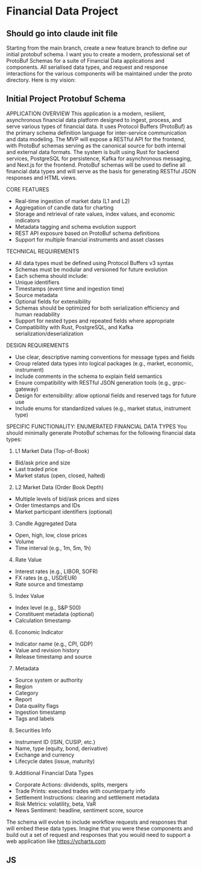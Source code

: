 # Financial Data Project

## Should go into claude init file
Starting from the main branch, create a new feature branch to define our initial protobuf schema.  I want you to create a modern, professional set of ProtoBuf Schemas for a suite of Financial Data applications and components.  All serialised data types, and request and response interactions for the various components will be maintained under the proto directory. Here is my vision:

## Initial Project Protobuf Schema 
APPLICATION OVERVIEW
This application is a modern, resilient, asynchronous financial data platform designed to ingest, process, and serve various types of financial data. It uses Protocol Buffers (ProtoBuf) as the primary schema definition language for inter-service communication and data modeling. The MVP will expose a RESTful API for the frontend, with ProtoBuf schemas serving as the canonical source for both internal and external data formats.
The system is built using Rust for backend services, PostgreSQL for persistence, Kafka for asynchronous messaging, and Next.js for the frontend. ProtoBuf schemas will be used to define all financial data types and will serve as the basis for generating RESTful JSON responses and HTML views.

CORE FEATURES
- Real-time ingestion of market data (L1 and L2)
- Aggregation of candle data for charting
- Storage and retrieval of rate values, index values, and economic indicators
- Metadata tagging and schema evolution support
- REST API exposure based on ProtoBuf schema definitions
- Support for multiple financial instruments and asset classes

TECHNICAL REQUIREMENTS
- All data types must be defined using Protocol Buffers v3 syntax
- Schemas must be modular and versioned for future evolution
- Each schema should include:
- Unique identifiers
- Timestamps (event time and ingestion time)
- Source metadata
- Optional fields for extensibility
- Schemas should be optimized for both serialization efficiency and human readability
- Support for nested types and repeated fields where appropriate
- Compatibility with Rust, PostgreSQL, and Kafka serialization/deserialization

DESIGN REQUIREMENTS
- Use clear, descriptive naming conventions for message types and fields
- Group related data types into logical packages (e.g., market, economic, instrument)
- Include comments in the schema to explain field semantics
- Ensure compatibility with RESTful JSON generation tools (e.g., grpc-gateway)
- Design for extensibility: allow optional fields and reserved tags for future use
- Include enums for standardized values (e.g., market status, instrument type)

SPECIFIC FUNCTIONALITY: ENUMERATED FINANCIAL DATA TYPES
You should minimally generate ProtoBuf schemas for the following financial data types:
1. L1 Market Data (Top-of-Book)
- Bid/ask price and size
- Last traded price
- Market status (open, closed, halted)
2. L2 Market Data (Order Book Depth)
- Multiple levels of bid/ask prices and sizes
- Order timestamps and IDs
- Market participant identifiers (optional)
3. Candle Aggregated Data
- Open, high, low, close prices
- Volume
- Time interval (e.g., 1m, 5m, 1h)
4. Rate Value
- Interest rates (e.g., LIBOR, SOFR)
- FX rates (e.g., USD/EUR)
- Rate source and timestamp
5. Index Value
- Index level (e.g., S&P 500)
- Constituent metadata (optional)
- Calculation timestamp
6. Economic Indicator
- Indicator name (e.g., CPI, GDP)
- Value and revision history
- Release timestamp and source
7. Metadata
- Source system or authority
- Region
- Category
- Report
- Data quality flags
- Ingestion timestamp
- Tags and labels
8. Securities Info
- Instrument ID (ISIN, CUSIP, etc.)
- Name, type (equity, bond, derivative)
- Exchange and currency
- Lifecycle dates (issue, maturity)
9. Additional Financial Data Types
- Corporate Actions: dividends, splits, mergers
- Trade Prints: executed trades with counterparty info
- Settlement Instructions: clearing and settlement metadata
- Risk Metrics: volatility, beta, VaR
- News Sentiment: headline, sentiment score, source

The schema will evolve to include workflow requests and responses that will embed these data types.  Imagine that you were these components and build out a set of request and responses that you would need to support a web application like https://ycharts.com

## JS 

